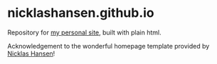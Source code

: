 # nicklashansen.github.io
Repository for [my personal site](https://srameo.github.io/), built with plain html.

Acknowledgement to the wonderful homepage template provided by [Nicklas Hansen](https://nicklashansen.github.io/)!
